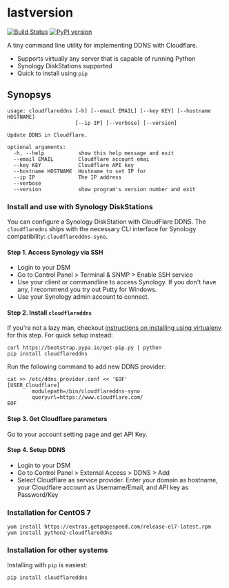 # lastversion 

[![Build Status](https://travis-ci.org/dvershinin/cloudflareddns.svg?branch=master)](https://travis-ci.org/dvershinin/cloudflareddns)
[![PyPI version](https://badge.fury.io/py/cloudflareddns.svg)](https://badge.fury.io/py/cloudflareddns)

A tiny command line utility for implementing DDNS with Cloudflare.

* Supports virtually any server that is capable of running Python
* Synology DiskStations supported
* Quick to install using `pip`

## Synopsys

```
usage: cloudflareddns [-h] [--email EMAIL] [--key KEY] [--hostname HOSTNAME]
                      [--ip IP] [--verbose] [--version]

Update DDNS in Cloudflare.

optional arguments:
  -h, --help           show this help message and exit
  --email EMAIL        Cloudflare account emai
  --key KEY            Cloudflare API key
  --hostname HOSTNAME  Hostname to set IP for
  --ip IP              The IP address
  --verbose
  --version            show program's version number and exit
```

### Install and use with Synology DiskStations

You can configure a Synology DiskStation with CloudFlare DDNS.
The `cloudflaredns` ships with the necessary CLI interface for Synology compatibility: `cloudflareddns-syno`.
    
#### Step 1. Access Synology via SSH

* Login to your DSM
* Go to Control Panel > Terminal & SNMP > Enable SSH service
* Use your client or commandline to access Synology. If you don't have any, I recommend you try out Putty for Windows.
* Use your Synology admin account to connect.

#### Step 2. Install `cloudflareddns`

If you're not a lazy man, checkout [instructions on installing using virtualenv](SAFE-INSTALL.md) for this step.
For quick setup instead:

    curl https://bootstrap.pypa.io/get-pip.py | python
    pip install cloudflareddns

Run the following command to add new DDNS provider:

```
cat >> /etc/ddns_provider.conf << 'EOF'
[USER_Cloudflare]
        modulepath=/bin/cloudflareddns-syno
        queryurl=https://www.cloudflare.com/
EOF
```

#### Step 3. Get Cloudflare parameters

Go to your account setting page and get API Key.

#### Step 4. Setup DDNS

* Login to your DSM
* Go to Control Panel > External Access > DDNS > Add
* Select Cloudflare as service provider. Enter your domain as hostname, your Cloudflare account as Username/Email, and API key as Password/Key
    

### Installation for CentOS 7

    yum install https://extras.getpagespeed.com/release-el7-latest.rpm
    yum install python2-cloudflareddns
    
### Installation for other systems

Installing with `pip` is easiest:

    pip install cloudflareddns

